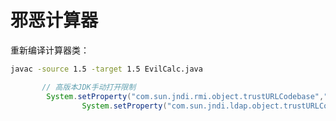 # 邪恶计算器


重新编译计算器类：
```bash
javac -source 1.5 -target 1.5 EvilCalc.java
```

```java
       // 高版本JDK手动打开限制
        System.setProperty("com.sun.jndi.rmi.object.trustURLCodebase","true");
                System.setProperty("com.sun.jndi.ldap.object.trustURLCodebase","true");
```




